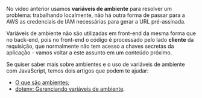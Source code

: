 No vídeo anterior usamos **variáveis de ambiente** para resolver um problema: trabalhando localmente, não há outra forma de passar para a AWS as credenciais de IAM necessárias para gerar a URL pré-assinada.

Variáveis de ambiente não são utilizadas em front-end da mesma forma que no back-end, pois no front-end o código é processado pelo lado **cliente** da requisição, que normalmente não tem acesso a chaves secretas da aplicação - vamos voltar a este assunto em um conteúdo próximo.

Se quiser saber mais sobre ambientes e o uso de variáveis de ambiente com JavaScript, temos dois artigos que podem te ajudar:

- [O que são ambientes](https://www.alura.com.br/artigos/o-que-sao-ambientes);
- [dotenv: Gerenciando variáveis de ambiente](https://www.alura.com.br/artigos/dotenv-gerenciando-variaveis-ambiente).